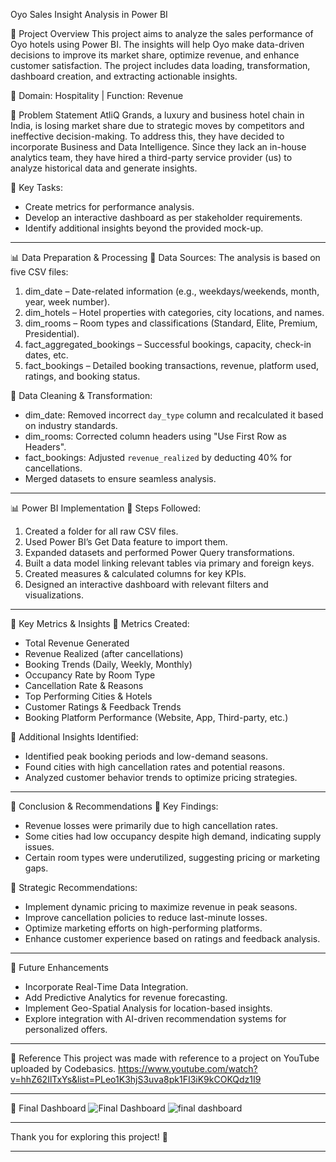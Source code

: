  Oyo Sales Insight Analysis in Power BI

 📌 Project Overview
This project aims to analyze the sales performance of Oyo hotels using Power BI. The insights will help Oyo make data-driven decisions to improve its market share, optimize revenue, and enhance customer satisfaction. The project includes data loading, transformation, dashboard creation, and extracting actionable insights.

 🏨 Domain: Hospitality | Function: Revenue

 🚀 Problem Statement
AtliQ Grands, a luxury and business hotel chain in India, is losing market share due to strategic moves by competitors and ineffective decision-making. To address this, they have decided to incorporate Business and Data Intelligence. Since they lack an in-house analytics team, they have hired a third-party service provider (us) to analyze historical data and generate insights.

 🔹 Key Tasks:
- Create metrics for performance analysis.
- Develop an interactive dashboard as per stakeholder requirements.
- Identify additional insights beyond the provided mock-up.

---

 📊 Data Preparation & Processing
 🔹 Data Sources:
The analysis is based on five CSV files:
1. dim_date – Date-related information (e.g., weekdays/weekends, month, year, week number).
2. dim_hotels – Hotel properties with categories, city locations, and names.
3. dim_rooms – Room types and classifications (Standard, Elite, Premium, Presidential).
4. fact_aggregated_bookings – Successful bookings, capacity, check-in dates, etc.
5. fact_bookings – Detailed booking transactions, revenue, platform used, ratings, and booking status.

 🔹 Data Cleaning & Transformation:
- dim_date: Removed incorrect `day_type` column and recalculated it based on industry standards.
- dim_rooms: Corrected column headers using "Use First Row as Headers".
- fact_bookings: Adjusted `revenue_realized` by deducting 40% for cancellations.
- Merged datasets to ensure seamless analysis.

---

 📊 Power BI Implementation
 🔹 Steps Followed:
1. Created a folder for all raw CSV files.
2. Used Power BI’s Get Data feature to import them.
3. Expanded datasets and performed Power Query transformations.
4. Built a data model linking relevant tables via primary and foreign keys.
5. Created measures & calculated columns for key KPIs.
6. Designed an interactive dashboard with relevant filters and visualizations.

---

 📌 Key Metrics & Insights
 🔹 Metrics Created:
- Total Revenue Generated
- Revenue Realized (after cancellations)
- Booking Trends (Daily, Weekly, Monthly)
- Occupancy Rate by Room Type
- Cancellation Rate & Reasons
- Top Performing Cities & Hotels
- Customer Ratings & Feedback Trends
- Booking Platform Performance (Website, App, Third-party, etc.)

 🔹 Additional Insights Identified:
- Identified peak booking periods and low-demand seasons.
- Found cities with high cancellation rates and potential reasons.
- Analyzed customer behavior trends to optimize pricing strategies.

---

 📌 Conclusion & Recommendations
 🔹 Key Findings:
- Revenue losses were primarily due to high cancellation rates.
- Some cities had low occupancy despite high demand, indicating supply issues.
- Certain room types were underutilized, suggesting pricing or marketing gaps.

 🔹 Strategic Recommendations:
- Implement dynamic pricing to maximize revenue in peak seasons.
- Improve cancellation policies to reduce last-minute losses.
- Optimize marketing efforts on high-performing platforms.
- Enhance customer experience based on ratings and feedback analysis.

---

 🎯 Future Enhancements
- Incorporate Real-Time Data Integration.
- Add Predictive Analytics for revenue forecasting.
- Implement Geo-Spatial Analysis for location-based insights.
- Explore integration with AI-driven recommendation systems for personalized offers.

---

 📌 Reference
This project was made with reference to a project on YouTube uploaded by Codebasics. https://www.youtube.com/watch?v=hhZ62IlTxYs&list=PLeo1K3hjS3uva8pk1FI3iK9kCOKQdz1I9

 ---

 📌 Final Dashboard
![Final Dashboard](final_dashboard.jpg)
![final dashboard](https://github.com/user-attachments/assets/a3abd419-c3f8-4af3-99a4-e5d2398dc183)

---

Thank you for exploring this project! 🚀

--- 
